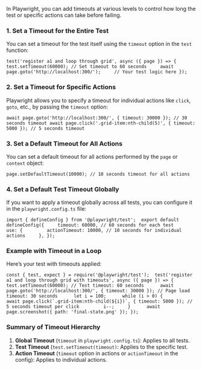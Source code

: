 In Playwright, you can add timeouts at various levels to control how long the test or specific actions can take before failing.

### 1. **Set a Timeout for the Entire Test**

You can set a timeout for the test itself using the `timeout` option in the `test` function:

`test('register a1 and loop through grid', async ({ page }) => {     test.setTimeout(60000); // Set timeout to 60 seconds     await page.goto('http://localhost:300/');     // Your test logic here });`

### 2. **Set a Timeout for Specific Actions**

Playwright allows you to specify a timeout for individual actions like `click`, `goto`, etc., by passing the `timeout` option:

`await page.goto('http://localhost:300/', { timeout: 30000 }); // 30 seconds timeout await page.click('.grid-item:nth-child(5)', { timeout: 5000 }); // 5 seconds timeout`

### 3. **Set a Default Timeout for All Actions**

You can set a default timeout for all actions performed by the `page` or `context` object:

`page.setDefaultTimeout(10000); // 10 seconds timeout for all actions`

### 4. **Set a Default Test Timeout Globally**

If you want to apply a timeout globally across all tests, you can configure it in the `playwright.config.ts` file:

`import { defineConfig } from '@playwright/test';  export default defineConfig({     timeout: 60000, // 60 seconds for each test     use: {         actionTimeout: 10000, // 10 seconds for individual actions     }, });`

### Example with Timeout in a Loop

Here’s your test with timeouts applied:

``const { test, expect } = require('@playwright/test');  test('register a1 and loop through grid with timeouts', async ({ page }) => {     test.setTimeout(60000); // Test timeout: 60 seconds      await page.goto('http://localhost:300/', { timeout: 30000 }); // Page load timeout: 30 seconds      let i = 100;      while (i > 0) {         await page.click(`.grid-item:nth-child(${i})`, { timeout: 5000 }); // 5 seconds timeout per click         i--;     }      await page.screenshot({ path: 'final-state.png' }); });``

### Summary of Timeout Hierarchy

1. **Global Timeout** (`timeout` in `playwright.config.ts`): Applies to all tests.
2. **Test Timeout** (`test.setTimeout(timeout)`: Applies to the specific test.
3. **Action Timeout** (`timeout` option in actions or `actionTimeout` in the config): Applies to individual actions.